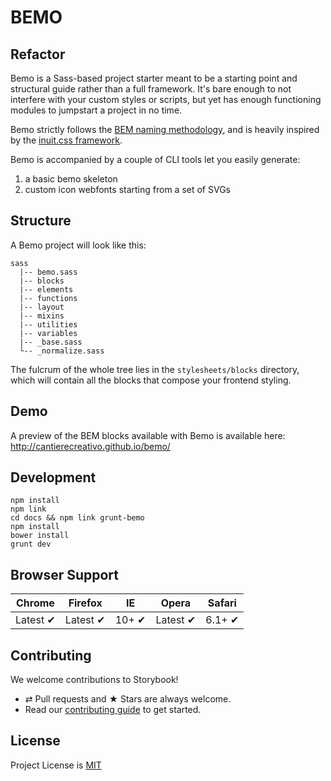 # BEMO

## Refactor
Bemo is a Sass-based project starter meant to be a starting point and structural
guide rather than a full framework. It's bare enough to not interfere with your
custom styles or scripts, but yet has enough functioning modules to jumpstart
a project in no time.

Bemo strictly follows the [BEM naming methodology](http://csswizardry.com/2013/01/mindbemding-getting-your-head-round-bem-syntax/),
and is heavily inspired by the [inuit.css framework](https://github.com/csswizardry/inuit.css/).

Bemo is accompanied by a couple of CLI tools let you easily generate:

1. a basic bemo skeleton
1. custom icon webfonts starting from a set of SVGs

## Structure

A Bemo project will look like this:

```
sass
  |-- bemo.sass
  |-- blocks
  |-- elements
  |-- functions
  |-- layout
  |-- mixins
  |-- utilities
  |-- variables
  |-- _base.sass
  └-- _normalize.sass
```

The fulcrum of the whole tree lies in the `stylesheets/blocks` directory,
which will contain all the blocks that compose your frontend styling.

## Demo

A preview of the BEM blocks available with Bemo is available here: http://cantierecreativo.github.io/bemo/

## Development

    npm install
    npm link
    cd docs && npm link grunt-bemo
    npm install
    bower install
    grunt dev

## Browser Support

Chrome | Firefox | IE | Opera | Safari
--- | --- | --- | --- | --- |
Latest ✔ | Latest ✔ | 10+ ✔ | Latest ✔ | 6.1+ ✔ |

## Contributing

We welcome contributions to Storybook!

- ⇄ Pull requests and ★ Stars are always welcome.
- Read our [contributing guide](CONTRIBUTING.md) to get started.

## License

Project License is [MIT](LICENSE.md)

